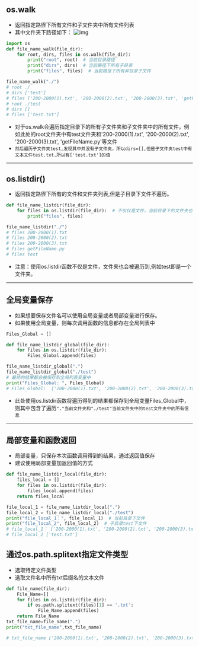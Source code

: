 ## os.walk

- 返回指定路径下所有文件和子文件夹中所有文件列表
- 其中文件夹下路径如下：
  ![img](https://img2018.cnblogs.com/blog/949241/201811/949241-20181125194937743-1518526166.jpg)

```python
import os
def file_name_walk(file_dir):
    for root, dirs, files in os.walk(file_dir):
        print("root", root)  # 当前目录路径
        print("dirs", dirs)  # 当前路径下所有子目录
        print("files", files)  # 当前路径下所有非目录子文件

file_name_walk("./")
# root ./
# dirs ['test']
# files ['200-2000(1).txt', '200-2000(2).txt', '200-2000(3).txt', 'getFileName.py']
# root ./test
# dirs []
# files ['test.txt']
```

- 对于os.walk会遍历指定目录下的所有子文件夹和子文件夹中的所有文件，例如此处的root文件夹中有test文件夹和'200-2000(1).txt', '200-2000(2).txt', '200-2000(3).txt', 'getFileName.py'等文件
- `然后遍历子文件夹test,发现其中并没有子文件夹，所以dirs=[],但是子文件夹test中有文本文件test.txt.所以有['test.txt']的值`

------

## os.listdir()

- 返回指定路径下所有的文件和文件夹列表,但是子目录下文件不遍历。

```python
def file_name_listdir(file_dir):
    for files in os.listdir(file_dir):  # 不仅仅是文件，当前目录下的文件夹也会被认为遍历到
        print("files", files)

file_name_listdir("./")
# files 200-2000(1).txt
# files 200-2000(2).txt
# files 200-2000(3).txt
# files getFileName.py
# files test
```

- 注意：使用os.listdir函数不仅是文件，文件夹也会被遍历到,例如test即是一个文件夹。

------

## 全局变量保存

- 如果想要保存文件名可以使用全局变量或者局部变量进行保存。
- 如果使用全局变量，则每次调用函数的信息都存在全局列表中

```python
Files_Global = []

def file_name_listdir_global(file_dir):
    for files in os.listdir(file_dir):
        Files_Global.append(files)

file_name_listdir_global(".")
file_name_listdir_global("./test")
# 最终的结果都会被保存到全局列表变量中
print("Files_Global: ", Files_Global)
# Files_Global:  ['200-2000(1).txt', '200-2000(2).txt', '200-2000(3).txt', 'getFileName.py', 'test', 'test.txt']
```

- 此处使用os.listdir函数将遍历得到的结果都保存到全局变量Files_Global中，则其中包含了遍历`"."当前文件夹和"./test"当前文件夹中的test文件夹中的所有信息`

------

## 局部变量和函数返回

- 局部变量，只保存本次函数调用得到的结果，通过返回值保存
- 建议使用局部变量加返回值的方式

```python
def file_name_listdir_local(file_dir):
    files_local = []
    for files in os.listdir(file_dir):
        files_local.append(files)
    return files_local

file_local_1 = file_name_listdir_local(".")
file_local_2 = file_name_listdir_local("./test")
print("file_local_1：", file_local_1)  # 当前目录下文件
print("file_local_2", file_local_2)  # 子目录test下文件
# file_local_1： ['200-2000(1).txt', '200-2000(2).txt', '200-2000(3).txt', 'getFileName.py', 'test']
# file_local_2 ['test.txt']
```

## 通过os.path.splitext指定文件类型

- 选取特定文件类型
- 选取文件名中所有txt后缀名的文本文件

```python
def file_name(file_dir):
    File_Name=[]
    for files in os.listdir(file_dir):
        if os.path.splitext(files)[1] == '.txt':
            File_Name.append(files)
    return File_Name
txt_file_name=file_name(".")
print("txt_file_name",txt_file_name)

# txt_file_name ['200-2000(1).txt', '200-2000(2).txt', '200-2000(3).txt']
```